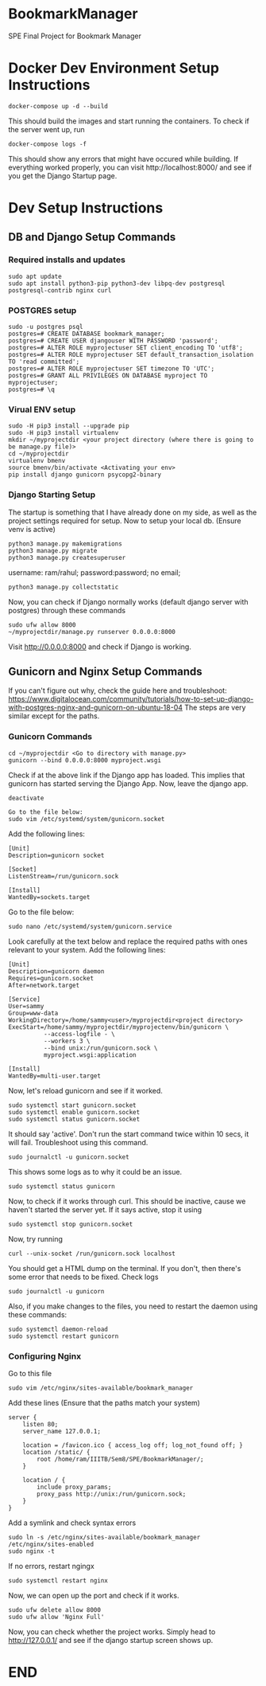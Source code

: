 # BookmarkManager
SPE Final Project for Bookmark Manager

# Docker Dev Environment Setup Instructions
```shell
docker-compose up -d --build
```
This should build the images and start running the containers. 
To check if the server went up, run
```shell
docker-compose logs -f
```
This should show any errors that might have occured while building.
If everything worked properly, you can visit http://localhost:8000/ and see if you get the Django Startup page.

# Dev Setup Instructions
## DB and Django Setup Commands
### Required installs and updates
```shell
sudo apt update
sudo apt install python3-pip python3-dev libpq-dev postgresql postgresql-contrib nginx curl
```
### POSTGRES setup
```shell
sudo -u postgres psql
postgres=# CREATE DATABASE bookmark_manager;
postgres=# CREATE USER djangouser WITH PASSWORD 'password';
postgres=# ALTER ROLE myprojectuser SET client_encoding TO 'utf8';
postgres=# ALTER ROLE myprojectuser SET default_transaction_isolation TO 'read committed';
postgres=# ALTER ROLE myprojectuser SET timezone TO 'UTC';
postgres=# GRANT ALL PRIVILEGES ON DATABASE myproject TO myprojectuser;
postgres=# \q
```
### Virual ENV setup
```shell
sudo -H pip3 install --upgrade pip
sudo -H pip3 install virtualenv
mkdir ~/myprojectdir <your project directory (where there is going to be manage.py file)>
cd ~/myprojectdir
virtualenv bmenv
source bmenv/bin/activate <Activating your env>
pip install django gunicorn psycopg2-binary
```
### Django Starting Setup
The startup is something that I have already done on my side, as well as the project settings required for setup. 
Now to setup your local db. (Ensure venv is active) 
```shell
python3 manage.py makemigrations
python3 manage.py migrate
python3 manage.py createsuperuser
```
username: ram/rahul; password:password; no email;

```shell
python3 manage.py collectstatic
```
Now, you can check if Django normally works (default django server with postgres) through these commands
```shell
sudo ufw allow 8000
~/myprojectdir/manage.py runserver 0.0.0.0:8000
```
Visit http://0.0.0.0:8000 and check if Django is working.

## Gunicorn and Nginx Setup Commands
If you can't figure out why, check the guide here and troubleshoot: https://www.digitalocean.com/community/tutorials/how-to-set-up-django-with-postgres-nginx-and-gunicorn-on-ubuntu-18-04
The steps are very similar except for the paths. 
### Gunicorn Commands
```shell
cd ~/myprojectdir <Go to directory with manage.py>
gunicorn --bind 0.0.0.0:8000 myproject.wsgi
```
Check if at the above link if the Django app has loaded. This implies that gunicorn has started serving the Django App. 
Now, leave the django app. 
```shell
deactivate
```
```shell
Go to the file below:
sudo vim /etc/systemd/system/gunicorn.socket
```
Add the following lines:
```text
[Unit]
Description=gunicorn socket

[Socket]
ListenStream=/run/gunicorn.sock

[Install]
WantedBy=sockets.target
```
Go to the file below:
```shell
sudo nano /etc/systemd/system/gunicorn.service
```
Look carefully at the text below and replace the required paths with ones relevant to your system.
Add the following lines:
```text
[Unit]
Description=gunicorn daemon
Requires=gunicorn.socket
After=network.target

[Service]
User=sammy
Group=www-data
WorkingDirectory=/home/sammy<user>/myprojectdir<project directory>
ExecStart=/home/sammy/myprojectdir/myprojectenv/bin/gunicorn \
          --access-logfile - \
          --workers 3 \
          --bind unix:/run/gunicorn.sock \
          myproject.wsgi:application

[Install]
WantedBy=multi-user.target
```
Now, let's reload gunicorn and see if it worked.
```shell
sudo systemctl start gunicorn.socket
sudo systemctl enable gunicorn.socket
sudo systemctl status gunicorn.socket
```
It should say 'active'. Don't run the start command twice within 10 secs, it will fail.
Troubleshoot using this command.
```shell
sudo journalctl -u gunicorn.socket
```
This shows some logs as to why it could be an issue. 
```
sudo systemctl status gunicorn
```
Now, to check if it works through curl.
This should be inactive, cause we haven't started the server yet. If it says active, stop it using 
```shell
sudo systemctl stop gunicorn.socket
```
Now, try running
```shell
curl --unix-socket /run/gunicorn.sock localhost
```
You should get a HTML dump on the terminal. If you don't, then there's some error that needs to be fixed. 
Check logs
```shell
sudo journalctl -u gunicorn
```
Also, if you make changes to the files, you need to restart the daemon using these commands:
```shell
sudo systemctl daemon-reload
sudo systemctl restart gunicorn
```
### Configuring Nginx
Go to this file
```shell
sudo vim /etc/nginx/sites-available/bookmark_manager
```
Add these lines (Ensure that the paths match your system)
```text
server {
    listen 80;
    server_name 127.0.0.1;

    location = /favicon.ico { access_log off; log_not_found off; }
    location /static/ {
        root /home/ram/IIITB/Sem8/SPE/BookmarkManager/;
    }

    location / {
        include proxy_params;
        proxy_pass http://unix:/run/gunicorn.sock;
    }
}
```
Add a symlink and check syntax errors
```shell
sudo ln -s /etc/nginx/sites-available/bookmark_manager /etc/nginx/sites-enabled
sudo nginx -t
```
If no errors, restart ngingx
```shell
sudo systemctl restart nginx
```
Now, we can open up the port and check if it works.
```shell
sudo ufw delete allow 8000
sudo ufw allow 'Nginx Full'
```
Now, you can check whether the project works. Simply head to http://127.0.0.1/ and see if the django startup screen shows up. 

# END





